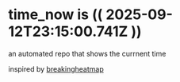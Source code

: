 # time_now is (( 2025-09-12T23:15:00.741Z ))

an automated repo that shows the currnent time

inspired by [breakingheatmap](https://github.com/breakingheatmap/breakingheatmap)